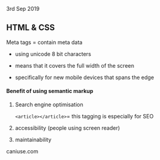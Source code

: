 3rd Sep 2019

## HTML & CSS

Meta tags = contain meta data

<meta charset="UTF-8">

- using unicode 8 bit characters

<meta name="viewport" content="width=device-width, initial-scale=1.0">

- means that it covers the full width of the screen

<meta http-equiv="X-UA-Compatible" content="ie=edge">

- specifically for new mobile devices that spans the edge



#### Benefit of using semantic markup

1. Search engine optimisation

   `<article></article>`= this tagging is especially for SEO

2. accessibility (people using screen reader)
3. maintainability



caniuse.com



